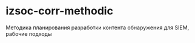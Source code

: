# izsoc-corr-methodic
Методика планирования разработки контента обнаружения для SIEM, рабочие подходы
